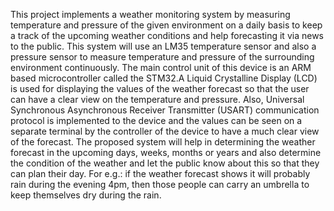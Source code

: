 This project implements a weather monitoring system by measuring temperature and pressure of the given environment on a daily basis to keep a track of the upcoming weather conditions and help forecasting it via news to the public. This system will use an LM35 temperature sensor and also a pressure sensor to measure temperature and pressure of the surrounding environment continuously.
The main control unit of this device is an ARM based microcontroller called the STM32.A Liquid Crystalline Display (LCD) is used for displaying the values of the weather forecast so that the user can have a clear view on the temperature and pressure. 
Also, Universal Synchronous Asynchronous Receiver Transmitter (USART) communication protocol is implemented to the device and the values can be seen on a separate terminal by the controller of the device to have a much clear view of the forecast. 
The proposed system will help in determining the weather forecast in the upcoming days, weeks, months or years and also determine the condition of the weather and let the public know about this so that they can plan their day. For e.g.: if the weather forecast shows it will probably rain during the evening 4pm, then those people can carry an umbrella to keep themselves dry during the rain.
